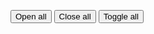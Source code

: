 <button aria-controls="animate-example-2"  onclick="AU.animate.Run({
    element: document.querySelectorAll( '.animate-example' ),
    property: 'width',
    endSize: 'auto',
    speed: 1000,
  })">Open all</button>
<button aria-controls="animate-example-2" onclick="AU.animate.Run({
    element: document.querySelectorAll( '.animate-example' ),
    property: 'width',
    endSize: 0,
    speed: 1000,
  })">Close all</button>
<button aria-controls="animate-example-2" onclick="AU.animate.Toggle({
    element: document.querySelectorAll( '.animate-example' ),
    property: 'width',
})">Toggle all</button>

<div id="animate-example-2">
  <div class="animate-example">&nbsp;<br><br><br></div>
  <div class="animate-example" style="width:0;">&nbsp;<br><br><br></div>
  <div class="animate-example">&nbsp;<br><br><br></div>
</div>
